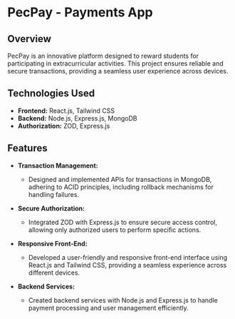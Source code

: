 
# PecPay - Payments App

## Overview

PecPay is an innovative platform designed to reward students for participating in extracurricular activities. This project ensures reliable and secure transactions, providing a seamless user experience across devices.

## Technologies Used

- **Frontend:** React.js, Tailwind CSS
- **Backend:** Node.js, Express.js, MongoDB
- **Authorization:** ZOD, Express.js


## Features

- **Transaction Management:**
  - Designed and implemented APIs for transactions in MongoDB, adhering to ACID principles, including rollback mechanisms for handling failures.

- **Secure Authorization:**
  - Integrated ZOD with Express.js to ensure secure access control, allowing only authorized users to perform specific actions.

- **Responsive Front-End:**
  - Developed a user-friendly and responsive front-end interface using React.js and Tailwind CSS, providing a seamless experience across different devices.

- **Backend Services:**
  - Created backend services with Node.js and Express.js to handle payment processing and user management efficiently.

